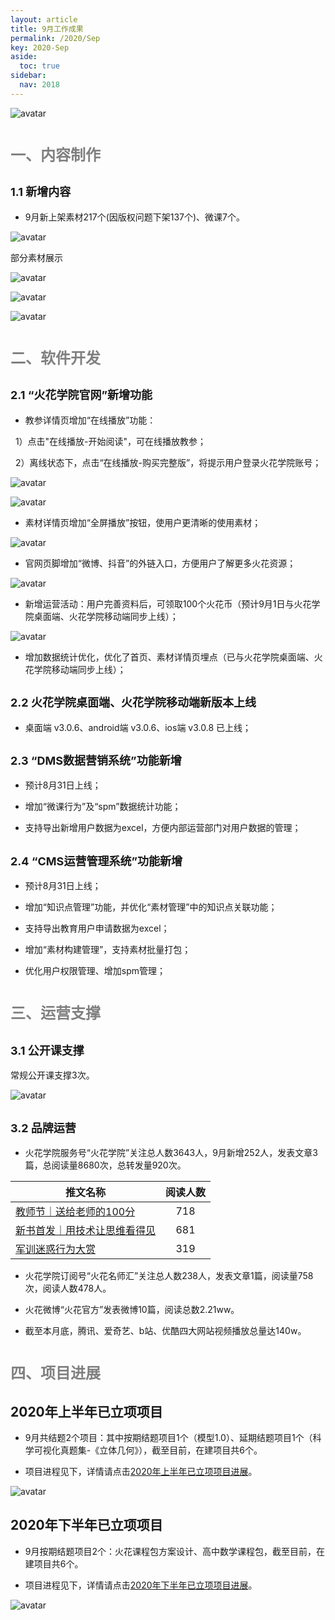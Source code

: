 ```yaml
---
layout: article
title: 9月工作成果
permalink: /2020/Sep
key: 2020-Sep
aside:
  toc: true
sidebar:
  nav: 2018
---
```



<bro/><bro/>

![avatar](images/20200900.png)

# <font size="5" color="gray">一、内容制作</font>

## <font size="4" >1.1 新增内容</font>

- 9月新上架素材217个(因版权问题下架137个)、微课7个。

![avatar](images/20200901.png)

部分素材展示

![avatar](images/20200902.png)

![avatar](images/20200903.png)

![avatar](images/20200904.png)

# <font size="5" color="gray">二、软件开发</font>

## <font size="4" >2.1 “火花学院官网”新增功能</font>

- 教参详情页增加“在线播放”功能：

&nbsp; 1）点击"在线播放-开始阅读"，可在线播放教参；

&nbsp; 2）离线状态下，点击“在线播放-购买完整版”，将提示用户登录火花学院账号；

![avatar](images/20200804.png)

![avatar](images/20200805.png)

- 素材详情页增加“全屏播放”按钮，使用户更清晰的使用素材；

![avatar](images/20200806.png)

- 官网页脚增加“微博、抖音”的外链入口，方便用户了解更多火花资源；

![avatar](images/20200807.png)

- 新增运营活动：用户完善资料后，可领取100个火花币（预计9月1日与火花学院桌面端、火花学院移动端同步上线）；

![avatar](images/20200808.png)

- 增加数据统计优化，优化了首页、素材详情页埋点（已与火花学院桌面端、火花学院移动端同步上线）；

## <font size="4" >2.2 火花学院桌面端、火花学院移动端新版本上线</font>

- 桌面端 v3.0.6、android端 v3.0.6、ios端 v3.0.8 已上线；

## <font size="4" >2.3 “DMS数据营销系统”功能新增</font>

- 预计8月31日上线；

- 增加“微课行为”及“spm”数据统计功能；

- 支持导出新增用户数据为excel，方便内部运营部门对用户数据的管理；

## <font size="4" >2.4 “CMS运营管理系统”功能新增</font>

- 预计8月31日上线；

- 增加“知识点管理”功能，并优化“素材管理”中的知识点关联功能；

- 支持导出教育用户申请数据为excel；

- 增加“素材构建管理”，支持素材批量打包；

- 优化用户权限管理、增加spm管理；

# <font size="5" color="gray">三、运营支撑</font>

## <font size="4" >3.1 公开课支撑</font>

常规公开课支撑3次。

![avatar](images/20200914.png)

## <font size="4" >3.2 品牌运营</font>

- 火花学院服务号“火花学院”关注总人数3643人，9月新增252人，发表文章3篇，总阅读量8680次，总转发量920次。

| 推文名称 |  阅读人数  | 
|-------------|:------:|
[教师节｜送给老师的100分](https://mp.weixin.qq.com/s/8BpyMxnKZc_6OQxzBq02rg)|	718|
[新书首发｜用技术让思维看得见](https://mp.weixin.qq.com/s/MwXJEAfyE2Sje9NROEIEmA)|	681|
[军训迷惑行为大赏](https://mp.weixin.qq.com/s/_BVoK0TzDX4SgsJLW5FZgQ)|	319|

- 火花学院订阅号“火花名师汇”关注总人数238人，发表文章1篇，阅读量758次，阅读人数478人。

- 火花微博“火花官方”发表微博10篇，阅读总数2.21ww。

- 截至本月底，腾讯、爱奇艺、b站、优酷四大网站视频播放总量达140w。

# <font size="5" color="gray">四、项目进展</font>

## 2020年上半年已立项项目

- 9月共结题2个项目：其中按期结题项目1个（模型1.0）、延期结题项目1个（科学可视化真题集-《立体几何》），截至目前，在建项目共6个。

- 项目进程见下，详情请点击[2020年上半年已立项项目进展](https://github.com/Xiyue-team/doc_monthlyreport/blob/master/project/2020/Sep.md)。
 
![avatar](images/20200915.png)

## 2020年下半年已立项项目

- 9月按期结题项目2个：火花课程包方案设计、高中数学课程包，截至目前，在建项目共6个。

- 项目进程见下，详情请点击[2020年下半年已立项项目进展](https://github.com/Xiyue-team/doc_monthlyreport/blob/master/project/2020/Sep.md)。
 
![avatar](images/20200916.png)

